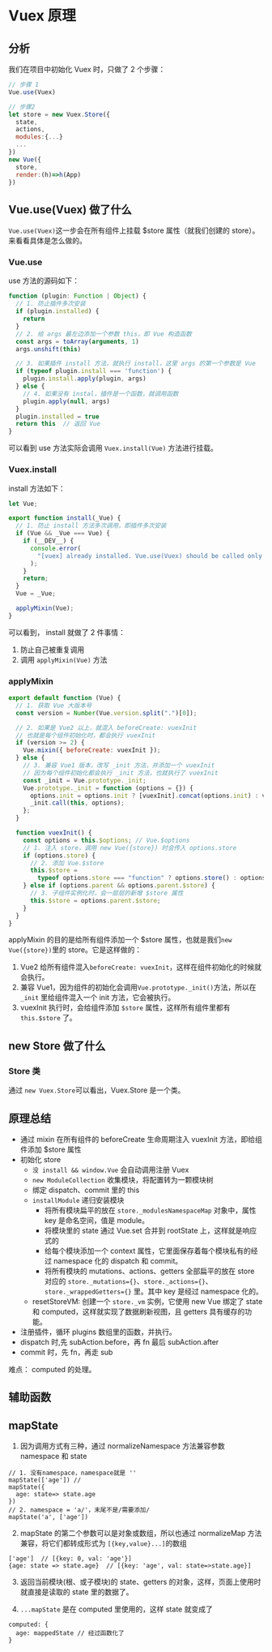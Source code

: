 # Vuex 原理

## 分析

我们在项目中初始化 Vuex 时，只做了 2 个步骤：

```js
// 步骤 1
Vue.use(Vuex)

// 步骤2
let store = new Vuex.Store({
  state,
  actions,
  modules:{...}
  ...
})
new Vue({
  store,
  render:(h)=>h(App)
})
```

## Vue.use(Vuex) 做了什么

`Vue.use(Vuex)`这一步会在所有组件上挂载 $store 属性（就我们创建的 store）。来看看具体是怎么做的。

### Vue.use

use 方法的源码如下：

```js
function (plugin: Function | Object) {
  // 1. 防止插件多次安装
  if (plugin.installed) {
    return
  }
  // 2. 给 args 最左边添加一个参数 this，即 Vue 构造函数
  const args = toArray(arguments, 1)
  args.unshift(this)

  // 3. 如果插件 install 方法，就执行 install，这里 args 的第一个参数是 Vue
  if (typeof plugin.install === 'function') {
    plugin.install.apply(plugin, args)
  } else {
    // 4. 如果没有 instal，插件是一个函数，就调用函数
    plugin.apply(null, args)
  }
  plugin.installed = true
  return this  // 返回 Vue
}
```

可以看到 use 方法实际会调用 `Vuex.install(Vue)` 方法进行挂载。

### Vuex.install

install 方法如下：

```js
let Vue;

export function install(_Vue) {
  // 1. 防止 install 方法多次调用，即插件多次安装
  if (Vue && _Vue === Vue) {
    if (__DEV__) {
      console.error(
        "[vuex] already installed. Vue.use(Vuex) should be called only once."
      );
    }
    return;
  }
  Vue = _Vue;

  applyMixin(Vue);
}
```

可以看到， install 就做了 2 件事情：

1. 防止自己被重复调用
2. 调用 `applyMixin(Vue)` 方法

### applyMixin

```js
export default function (Vue) {
  // 1. 获取 Vue 大版本号
  const version = Number(Vue.version.split(".")[0]);

  // 2. 如果是 Vue2 以上，就混入 beforeCreate: vuexInit
  // 也就是每个组件初始化时，都会执行 vuexInit
  if (version >= 2) {
    Vue.mixin({ beforeCreate: vuexInit });
  } else {
    // 3. 兼容 Vue1 版本，改写 _init 方法，并添加一个 vuexInit
    // 因为每个组件初始化都会执行 _init 方法，也就执行了 vuexInit
    const _init = Vue.prototype._init;
    Vue.prototype._init = function (options = {}) {
      options.init = options.init ? [vuexInit].concat(options.init) : vuexInit;
      _init.call(this, options);
    };
  }

  function vuexInit() {
    const options = this.$options; // Vue.$options
    // 1. 注入 store，调用 new Vue({store}) 时会传入 options.store
    if (options.store) {
      // 2. 添加 Vue.$store
      this.$store =
        typeof options.store === "function" ? options.store() : options.store;
    } else if (options.parent && options.parent.$store) {
      // 3. 子组件实例化时，会一层层的新增 $store 属性
      this.$store = options.parent.$store;
    }
  }
}
```

applyMixin 的目的是给所有组件添加一个 $store 属性，也就是我们`new Vue({store})`里的 store。它是这样做的：

1. Vue2 给所有组件混入`beforeCreate: vuexInit`，这样在组件初始化的时候就会执行。
2. 兼容 Vue1，因为组件的初始化会调用`Vue.prototype._init()`方法，所以在 `_init` 里给组件混入一个 init 方法，它会被执行。
3. vuexInit 执行时，会给组件添加 `$store` 属性，这样所有组件里都有 `this.$store` 了。

## new Store 做了什么

### Store 类

通过 `new Vuex.Store`可以看出，Vuex.Store 是一个类。

## 原理总结

- 通过 mixin 在所有组件的 beforeCreate 生命周期注入 vuexInit 方法，即给组件添加 $store 属性
- 初始化 store
  - `没 install && window.Vue` 会自动调用注册 Vuex
  - `new ModuleCollection` 收集模块，将配置转为一颗模块树
  - 绑定 dispatch、commit 里的 this
  - `installModule` 递归安装模块
    - 将所有模块扁平的放在 `store._modulesNamespaceMap` 对象中，属性 key 是命名空间，值是 module。
    - 将模块里的 state 通过 Vue.set 合并到 rootState 上，这样就是响应式的
    - 给每个模块添加一个 context 属性，它里面保存着每个模块私有的经过 namespace 化的 dispatch 和 commit。
    - 将所有模块的 mutations、actions、getters 全部扁平的放在 store 对应的 `store._mutations={}`、`store._actions={}`、`store._wrappedGetters={}` 里。其中 key 是经过 namespace 化的。
  - resetStoreVM: 创建一个 `store._vm` 实例，它使用 new Vue 绑定了 state 和 computed，这样就实现了数据刷新视图，且 getters 具有缓存的功能。
- 注册插件，循环 plugins 数组里的函数，并执行。
- dispatch 时,先 subAction.before，再 fn 最后 subAction.after
- commit 时，先 fn，再走 sub

难点： computed 的处理。

## 辅助函数

## mapState

1. 因为调用方式有三种，通过 normalizeNamespace 方法兼容参数 namespace 和 state

```
// 1. 没有namespace，namespace就是 ''
mapState(['age']) //
mapState({
  age: state=> state.age
})
// 2. namespace = 'a/'，末尾不是/需要添加/
mapState('a', ['age'])
```

2. mapState 的第二个参数可以是对象或数组，所以也通过 normalizeMap 方法兼容，将它们都转成形式为 `[{key,value}...]`的数组

```
['age']  // [{key: 0, val: 'age'}]
{age: state => state.age}  // [{key: 'age', val: state=>state.age}]
```

3. 返回当前模块(根、或子模块)的 state、getters 的对象，这样，页面上使用时就直接是读取的 state 里的数据了。

4. `...mapState` 是在 computed 里使用的，这样 state 就变成了

```
computed: {
  age: mappedState // 经过函数化了
}
```
